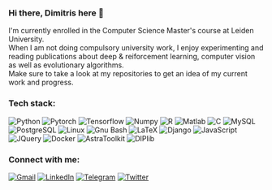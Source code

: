 ### Hi there, Dimitris here 👋

I'm currently enrolled in the Computer Science Master's course at Leiden University.<br/>
When I am not doing compulsory university work, I enjoy experimenting and reading publications 
about deep & reiforcement learning, computer vision as well as evolutionary algorithms.<br/>
Make sure to take a look at my repositories to get an idea of my current work and progress.



### Tech stack:
![Python](https://img.shields.io/badge/-Python-282c34?style=for-the-badge&logo=Python)
![Pytorch](https://img.shields.io/badge/-Pytorch-282c34?style=for-the-badge&logo=Pytorch)
![Tensorflow](https://img.shields.io/badge/-Tensorflow-282c34?style=for-the-badge&logo=Tensorflow)
![Numpy](https://img.shields.io/badge/-Numpy-282c34?style=for-the-badge&logo=numpy)
![R](https://img.shields.io/badge/-R-282c34?style=for-the-badge&logo=R)
![Matlab](https://img.shields.io/badge/-Matlab-282c34?style=for-the-badge&logo=matlab)
![C](https://img.shields.io/badge/-C-282c34?style=for-the-badge&logo=C)
![MySQL](https://img.shields.io/badge/-MySQL-282c34?logoColor=white&style=for-the-badge&logo=mysql)
![PostgreSQL](https://img.shields.io/badge/-PostgreSQL-282c34?style=for-the-badge&logo=postgresql)
![Linux](https://img.shields.io/badge/-Linux-282c34?style=for-the-badge&logo=Linux)
![Gnu Bash](https://img.shields.io/badge/-Bash-282c34?style=for-the-badge&logo=gnubash)
![LaTeX](https://img.shields.io/badge/-LaTeX-282c34?style=for-the-badge&logo=latex)
![Django](https://img.shields.io/badge/-Django-282c34?style=for-the-badge&logo=django)
![JavaScript](https://img.shields.io/badge/-JavaScript-282c34?style=for-the-badge&logo=JavaScript)
![JQuery](https://img.shields.io/badge/-JQuery-282c34?style=for-the-badge&logo=jquery)
![Docker](https://img.shields.io/badge/-Docker-282c34?style=for-the-badge&logo=docker)
![AstraToolkit](https://img.shields.io/badge/-AstraToolkit-282c34?style=for-the-badge)
![DIPlib](https://img.shields.io/badge/-DIPlib-282c34?style=for-the-badge)

### Connect with me:  
[![Gmail](https://img.shields.io/badge/-Gmail-EA4335?logoColor=white&style=for-the-badge&logo=gmail)](mailto:dimitris.ieronymakis@gmail.com)
[![LinkedIn](https://img.shields.io/badge/-LinkedIn-0A66C2?logoColor=white&style=for-the-badge&logo=linkedin&target=https://www.linkedin.com/in/dimitrios-ieronymakis)](https://www.linkedin.com/in/dimitrios-ieronymakis?target=_blank)
[![Telegram](https://img.shields.io/badge/-Telegram-26A5E4?logoColor=white&style=for-the-badge&logo=telegram)](https://t.me/DimitriosIeronymakis)
[![Twitter](https://img.shields.io/badge/-Twitter-1DA1F2?logoColor=white&style=for-the-badge&logo=twitter)](https://twitter.com/Dim_Ier)

